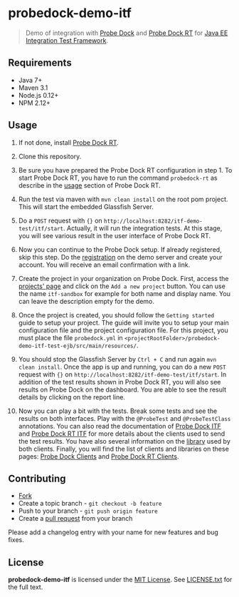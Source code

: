 # probedock-demo-itf

> Demo of integration with [Probe Dock](https://github.com/probedock/probedock) and [Probe Dock RT](https://github.com/probedock/probedock-rt) for [Java EE Integration Test Framework](https://github.com/probedock/jee-itf).

## Requirements

* Java 7+
* Maven 3.1
* Node.js 0.12+
* NPM 2.12+

## Usage

1. If not done, install [Probe Dock RT](https://github.com/probedock/probedock-rt#installation).

2. Clone this repository.

3. Be sure you have prepared the Probe Dock RT configuration in step 1. To start Probe Dock RT, you have to run the command `probedock-rt` as describe in the [usage](https://github.com/probedock/probedock-rt#installation#usage) section of Probe Dock RT.

4. Run the test via maven with `mvn clean install` on the root pom project. This will start the embedded Glassfish Server. 

5. Do a `POST` request with `{}` on `http://localhost:8282/itf-demo-test/itf/start`. Actually, it will run the integration tests. At this stage, you will see various result in the user interface of Probe Dock RT.

6. Now you can continue to the Probe Dock setup. If already registered, skip this step. Do the [registration](http://) on the demo server and create your account. You will receive an email confirmation with a link. 

7. Create the project in your organization on Probe Dock. First, access the [projects' page](https://demo.probedock.io/prevolescompany/projects) and click on the `Add a new project` button. You can use the name `itf-sandbox` for example for both name and display name. You can leave the description empty for the demo.

8. Once the project is created, you should follow the `Getting started` guide to setup your project. The guide will invite you to setup your main configuration file and the project configuration file. For this project, you must place the file `probedock.yml` in `<projectRootFolder>/probedock-demo-itf-test-ejb/src/main/resources/`. 

9. You should stop the Glassfish Server by `Ctrl + C` and run again `mvn clean install`. Once the app is up and running, you can do a new `POST` request with `{}` on `http://localhost:8282/itf-demo-test/itf/start`. In addition of the test results shown in Probe Dock RT, you will also see results on Probe Dock on the dashboard. You are able to see the result details by clicking on the report line. 

9. Now you can play a bit with the tests. Break some tests and see the results on both interfaces. Play with the `@ProbeTest` and `@ProbeTestClass` annotations. You can also read the documentation of [Probe Dock ITF](https://github.com/probedock/probedock-itf) and [Probe Dock RT ITF](https://github.com/probedock/probedock-rt-itf) for more details about the clients used to send the test results. You have also several information on the [library](https://github.com/probedock/probedock-java) used by both clients. Finally, you will find the list of clients and libraries on these pages: [Probe Dock Clients](https://github.com/probedock/probedock-clients) and [Probe Dock RT Clients](https://github.com/probedock/probedock-rt-clients).

## Contributing

* [Fork](https://help.github.com/articles/fork-a-repo)
* Create a topic branch - `git checkout -b feature`
* Push to your branch - `git push origin feature`
* Create a [pull request](http://help.github.com/pull-requests/) from your branch

Please add a changelog entry with your name for new features and bug fixes.

## License

**probedock-demo-itf** is licensed under the [MIT License](http://opensource.org/licenses/MIT).
See [LICENSE.txt](LICENSE.txt) for the full text.
